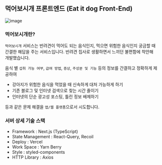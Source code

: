## 먹어보시개 프론트엔드 (Eat it dog Front-End)

![image](https://user-images.githubusercontent.com/80818534/223601480-41d10b62-ae0d-475e-a86d-2abd9b7b59bb.png)

### 먹어보시개란?

`먹어보시개` 서비스는 반려견이 먹어도 되는 음식인지, 먹으면 위험한 음식인지 궁금할 때 간결한 해답을 주는 서비스입니다. 반려견 집사로 생활하면서 느끼던 불편함에 착안해 개발했습니다.

음식 별 `섭취 가능 여부`, `급여 방법`, `증상`, `주성분 및 기능` 등의 정보를 간결하고 정확하게 제공하여

- 강아지가 위험한 음식을 먹었을 때 신속하게 대처 가능하게 하기
- 기존 블로그 및 인터넷 검색으로 찾는 시간 줄이기
- 인터넷의 단순 광고성 포스팅, 틀린 정보 배제하기

등과 같은 문제 해결을 `앱/웹 플랫폼`으로서 시도합니다.

### 서버 상세 기술 스택

- Framework : Next.js (TypeScript)
- State Management : React-Query, Recoil
- Deploy : Vercel
- Work Space : Yarn Berry
- Style : styled-components
- HTTP Library : Axios
